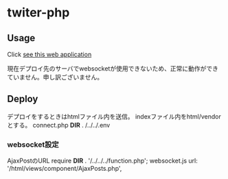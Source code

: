 # twiter-php

## Usage

Click [see this web application](https://shiontter.shion0625.site)

現在デプロイ先のサーバでwebsocketが使用できないため、正常に動作ができていません。申し訳ございません。

## Deploy

デプロイをするときはhtmlファイル内を送信。
indexファイル内をhtml/vendorとする。
connect.php __DIR__ . /../../.env

### websocket設定

AjaxPostのURL
require __DIR__ . '/../../../function.php';
websocket.js
url: '/html/views/component/AjaxPosts.php',
